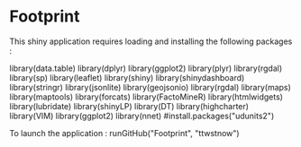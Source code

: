 # Footprint

This shiny application requires loading and installing the following packages :

library(data.table)
library(dplyr)
library(ggplot2)
library(plyr)
library(rgdal)
library(sp)
library(leaflet)
library(shiny)
library(shinydashboard)
library(stringr)
library(jsonlite)
library(geojsonio)
library(rgdal)
library(maps)
library(maptools)
library(forcats)
library(FactoMineR)
library(htmlwidgets)
library(lubridate)
library(shinyLP)
library(DT)
library(highcharter)
library(VIM)
library(ggplot2)
library(nnet)
#install.packages("udunits2")

To launch the application : runGitHub("Footprint", "ttwstnow")

